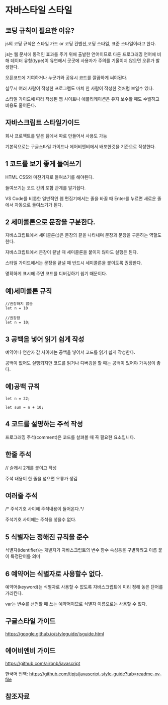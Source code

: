 자바스타일 스타일
===

코딩 규칙이 필요한 이유?
---

js의 코딩 규칙은 스타일 가드 or 코딩 컨벤션,코딩 스타일, 표준 스타일이라고 한다.

js는 웹 문서에 동적인 효과를 주기 위해 출발한 언어이므로 다른 프로그래밍 언어에 비해 데이터 유형(type)이 유연해서 곳곳에 사용자가 주의를 기울이지 않으면 오류가 발생한다.

오픈코드에 기여하거나 누군가와 공유시 코드를 깔끔하게 써야된다.

실무시 여러 사람이 작성한 프로그램도 마치 한 사람이 작성한 것처럼 보일수 있다.

스타일 가이드에 따라 작성된 웹 사이트나 애플리케이션은 유지 보수할 때도 수월하고 비용도 줄어든다.

자바스크립트 스타일가이드
---

회사 프로젝트를 맡은 팀에서 따로 만들어서 사용도 가능

기본적으로는 구글스타일 가이드나 에어비엔비에서 배포한것을 기준으로 작성한다.

1 코드를 보기 좋게 들여쓰기
---

HTML CSS와 마찬가지로 들여쓰기를 해야된다.

들여쓰기는 코드 간의 포함 관계를 알기쉽다.

VS Code를 비롯한 일반적인 웹 편집기에서는 줄을 바꿀 때 Enter를 누르면 새로운 줄에서 자동으로 들여쓰기가 된다.

2 세미콜론으로 문장을 구분한다.
---

자바스크립트에서 세미콜론(;)은 문장의 끝을 나타내며 문장과 문장을 구분하는 역할도 한다.

자바스크립트에서 문장이 끝날 때 세미콜론을 붙이지 않아도 실행은 된다.

스타일 가이드에서는 문장을 끝낼 때 반드시 세미콜론을 붙이도록 권장한다.

명확하게 표시해 주면 코드를 디버깅하기 쉽기 때문이다.

예)세미콜론 규칙
---

    //권장하지 않음
    let n = 10
    
    //권장함
    let n = 10;



3 공백을 넣어 읽기 쉽게 작성
---

예약어나 연산자 값 사이에는 공백을 넣어서 코드를 읽기 쉽게 작성한다.

공백이 없어도 실행되지만 코드를 읽거나 디버깅을 할 때는 공백이 있어야 가독성이 좋다.

예)공백 규칙
---

    let n = 22;
    
    let sum = n + 10;

4 코드를 설명하는 주석 작성
---
프로그래밍 주석(comment)은 코드를 살펴볼 때 꼭 필요한 요소입니다.

한줄 주석
---

// 슬래시 2개를 붙이고 작성

주석 내용이 한 줄을 넘으면 오류가 생김

여러줄 주석
---

/* 주석기호 사이에 주석내용이 들어온다.*/

주석기호 사이에는 주석을 넣을수 없다.

5 식별자는 정해진 규칙을 준수
---

식별자(identifier)는 개발자가 자바스크립트의 변수 함수 속성등을 구별하려고 이름 붙이 특정단어를 의미

6 예약어는 식별자로 사용할수 없다.
---

예약어(keyword)는 식별자로 사용할 수 없도록 자바스크립트에 미리 정해 놓은 단어를 가리킨다.

var는 변수를 선언할 때 쓰는 예약어이므로 식별자 이름으로는 사용할 수 없다.




구글스타일 가이드
--
https://google.github.io/styleguide/jsguide.html

에어비엔비 가이드
---
https://github.com/airbnb/javascript

한국어 번역: https://github.com/tipjs/javascript-style-guide?tab=readme-ov-file







참조자료
--
